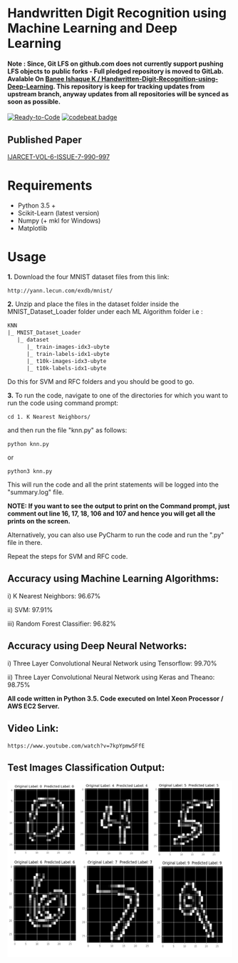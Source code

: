 # Handwritten Digit Recognition using Machine Learning and Deep Learning

#### Note : Since, Git LFS on github.com does not currently support pushing LFS objects to public forks - Full pledged repository is moved to GitLab. Avalable On [Banee Ishaque K / Handwritten-Digit-Recognition-using-Deep-Learning](https://gitlab.com/baneeishaque/handwritten-digit-recognition-using-deep-learning). This repository is keep for tracking updates from upstream branch, anyway updates from all repositories will be synced as soon as possible.

[//]: <> "#### GitHub Repository : [Baneeishaque/Handwritten-Digit-Recognition-using-Deep-Learning](https://github.com/Baneeishaque/Handwritten-Digit-Recognition-using-Deep-Learning) : [![Ready-to-Code](https://img.shields.io/badge/Gitpod-Ready--to--Code-blue?logo=gitpod)](https://gitpod.io/#https://github.com/Baneeishaque/Handwritten-Digit-Recognition-using-Deep-Learning)  "

[//]: <> "#### GitLab Repository : [Banee Ishaque K / Handwritten-Digit-Recognition-using-Deep-Learning](https://gitlab.com/baneeishaque/handwritten-digit-recognition-using-deep-learning) : [![Ready-to-Code](https://img.shields.io/badge/Gitpod-Ready--to--Code-blue?logo=gitpod)](https://gitpod.io/#https://gitlab.com/baneeishaque/handwritten-digit-recognition-using-deep-learning)  "

[![Ready-to-Code](https://img.shields.io/badge/Gitpod-Ready--to--Code-blue?logo=gitpod)](https://gitpod.io/#https://gitlab.com/baneeishaque/handwritten-digit-recognition-using-deep-learning)
[![codebeat badge](https://codebeat.co/badges/a69064d2-264f-415a-b1b2-4866ce262967)](https://codebeat.co/projects/gitlab-com-baneeishaque-handwritten-digit-recognition-using-deep-learning-master)

[//]: <> "![GitHub Actions](https://github.com/Baneeishaque/Handwritten-Digit-Recognition-using-Deep-Learning/workflows/Python%20application/badge.svg)
![Travis (.com)](https://img.shields.io/travis/com/Baneeishaque/Handwritten-Digit-Recognition-using-Deep-Learning?logo=travis)"

## Published Paper 

[IJARCET-VOL-6-ISSUE-7-990-997](http://ijarcet.org/wp-content/uploads/IJARCET-VOL-6-ISSUE-7-990-997.pdf)

# Requirements

* Python 3.5 +
* Scikit-Learn (latest version)
* Numpy (+ mkl for Windows)
* Matplotlib

# Usage

**1.** Download the four MNIST dataset files from this link:

```
http://yann.lecun.com/exdb/mnist/
```

**2.** Unzip and place the files in the dataset folder inside the MNIST_Dataset_Loader folder under each ML Algorithm folder i.e :

```
KNN
|_ MNIST_Dataset_Loader
   |_ dataset
      |_ train-images-idx3-ubyte
      |_ train-labels-idx1-ubyte
      |_ t10k-images-idx3-ubyte
      |_ t10k-labels-idx1-ubyte
```

Do this for SVM and RFC folders and you should be good to go.

**3.** To run the code, navigate to one of the directories for which you want to run the code using command prompt:

```
cd 1. K Nearest Neighbors/
```

and then run the file "knn.py" as follows:

```
python knn.py
```

or 

```
python3 knn.py
```

This will run the code and all the print statements will be logged into the "summary.log" file.

**NOTE: If you want to see the output to print on the Command prompt, just comment out line 16, 17, 18, 106 and 107 and hence you will get all the prints on the screen.**

Alternatively, you can also use PyCharm to run the code and run the ".py" file in there.

Repeat the steps for SVM and RFC code.


## Accuracy using Machine Learning Algorithms:

i)	 K Nearest Neighbors: 96.67%

ii)	 SVM:	97.91%

iii) Random Forest Classifier:	96.82%


## Accuracy using Deep Neural Networks:

i)	Three Layer Convolutional Neural Network using Tensorflow:	99.70%

ii)	Three Layer Convolutional Neural Network using Keras and Theano: 98.75%

**All code written in Python 3.5. Code executed on Intel Xeon Processor / AWS EC2 Server.**

## Video Link:
```
https://www.youtube.com/watch?v=7kpYpmw5FfE
```

## Test Images Classification Output:

![Output a1](Outputs/output.png "Output a1")       
